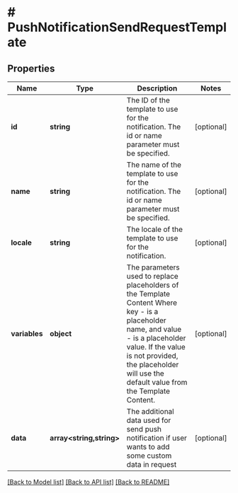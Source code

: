 # # PushNotificationSendRequestTemplate

## Properties

Name | Type | Description | Notes
------------ | ------------- | ------------- | -------------
**id** | **string** | The ID of the template to use for the notification. The id or name parameter must be specified. | [optional]
**name** | **string** | The name of the template to use for the notification. The id or name parameter must be specified. | [optional]
**locale** | **string** | The locale of the template to use for the notification. | [optional]
**variables** | **object** | The parameters used to replace placeholders of the Template Content Where key - is a placeholder name, and value - is a placeholder value. If the value is not provided, the placeholder will use the default value from the Template Content. | [optional]
**data** | **array<string,string>** | The additional data used for send push notification if user wants to add some custom data in request | [optional]

[[Back to Model list]](../../README.md#models) [[Back to API list]](../../README.md#endpoints) [[Back to README]](../../README.md)
